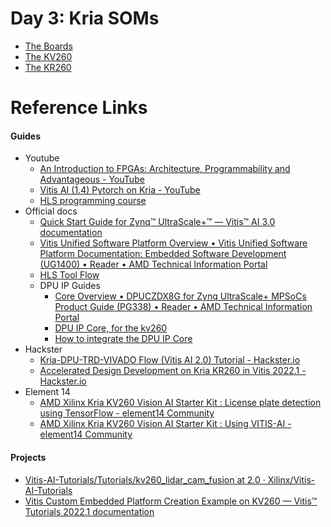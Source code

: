 # Day 3: Kria SOMs

- [The Boards](<./Kria SOMs.md>)
- [The KV260](<./The KV260.md>)
- [The KR260](<./The KR260.md>)

# Reference Links

#### Guides
- Youtube
	- [An Introduction to FPGAs: Architecture, Programmability and Advantageous - YouTube](https://www.youtube.com/watch?v=ahws--oNpBc&list=PLXHMvqUANAFOviU0J8HSp0E91lLJInzX1&index=3)
	- [Vitis AI (1.4) Pytorch on Kria - YouTube](https://www.youtube.com/watch?v=Ktd-srFyJqE)
	- [HLS programming course](https://www.youtube.com/watch?v=6Jn8Vj3Hk5Y&list=PLf4U4tpbjjz7x_bsG3sBEuXgVQPZfWJgW)
- Official docs
	- [Quick Start Guide for Zynq™ UltraScale+™ — Vitis™ AI 3.0 documentation](https://xilinx.github.io/Vitis-AI/3.0/html/docs/quickstart/mpsoc.html)
	- [Vitis Unified Software Platform Overview • Vitis Unified Software Platform Documentation: Embedded Software Development (UG1400) • Reader • AMD Technical Information Portal](https://docs.amd.com/r/en-US/ug1400-vitis-embedded/Vitis-Unified-Software-Platform-Overview)
	- [HLS Tool Flow](https://www.xilinx.com/video/software/vitis-hls-tool-flow.html)
	- DPU IP Guides
		- [Core Overview • DPUCZDX8G for Zynq UltraScale+ MPSoCs Product Guide (PG338) • Reader • AMD Technical Information Portal](https://docs.amd.com/r/en-US/pg338-dpu/Core-Overview)
		- [DPU IP Core, for the kv260](https://github.com/Xilinx/Vitis-AI/tree/3.0/dpu)
		- [How to integrate the DPU IP Core](https://xilinx.github.io/Vitis-AI/3.0/html/docs/workflow-system-integration.html)
- Hackster
	- [Kria-DPU-TRD-VIVADO Flow (Vitis AI 2.0) Tutorial - Hackster.io](https://www.hackster.io/LogicTronix/kria-dpu-trd-vivado-flow-vitis-ai-2-0-tutorial-8aecfe)
	- [Accelerated Design Development on Kria KR260 in Vitis 2022.1 - Hackster.io](https://www.hackster.io/whitney-knitter/accelerated-design-development-on-kria-kr260-in-vitis-2022-1-883799)
- Element 14
	- [AMD Xilinx Kria KV260 Vision AI Starter Kit : License plate detection using TensorFlow - element14 Community](https://community.element14.com/products/roadtest/b/blog/posts/amd-xilinx-kria-kv260-vision-ai-starter-kit-number-plate-detection)
	- [AMD Xilinx Kria KV260 Vision AI Starter Kit : Using VITIS-AI - element14 Community](https://community.element14.com/products/roadtest/b/blog/posts/amd-xilinx-kria-kv260-vision-ai-starter-kit-software)
	
#### Projects
- [Vitis-AI-Tutorials/Tutorials/kv260_lidar_cam_fusion at 2.0 · Xilinx/Vitis-AI-Tutorials](https://github.com/Xilinx/Vitis-AI-Tutorials/tree/2.0/Tutorials/kv260_lidar_cam_fusion/) 
- [Vitis Custom Embedded Platform Creation Example on KV260 — Vitis™ Tutorials 2022.1 documentation](https://xilinx.github.io/Vitis-Tutorials/2022-1/build/html/docs/Vitis_Platform_Creation/Design_Tutorials/01-Edge-KV260/README.html)
